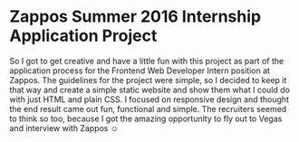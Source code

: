 # Zappos Summer 2016 Internship Application Project

So I got to get creative and have a little fun with this project as part of the application process for the Frontend Web Developer Intern position at Zappos. The guidelines for the project were simple, so I decided to keep it that way and create a simple static website and show them what I could do with just HTML and plain CSS. I focused on responsive design and thought the end result came out fun, functional and simple. The recruiters seemed to think so too, because I got the amazing opportunity to fly out to Vegas and interview with Zappos :relaxed: 
